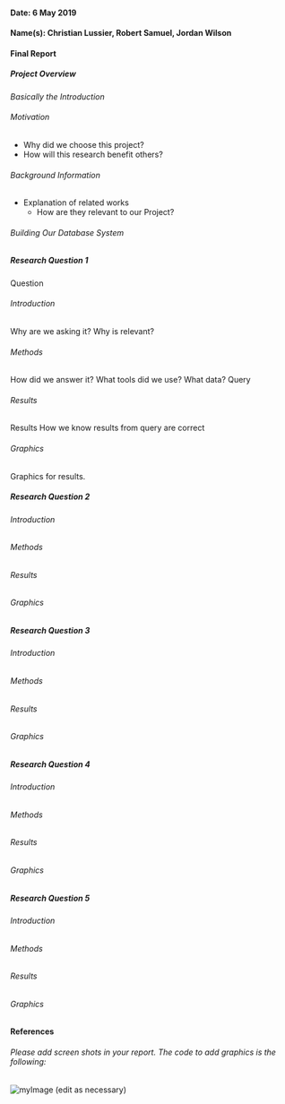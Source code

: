 #### Date: 6 May 2019
#### Name(s): Christian Lussier, Robert Samuel, Jordan Wilson

#### Final Report

##### Project Overview
*Basically the Introduction*
###### Motivation
* Why did we choose this project?
* How will this research benefit others?

###### Background Information
* Explanation of related works
  * How are they relevant to our Project?



###### Building Our Database System


<!-- OUTLINE:
##### Research Question 1
Question
###### Introduction
Why are we asking it? Why is relevant?

###### Methods
How did we answer it? What tools did we use? What data?
Query

###### Results
Results
How we know results from query are correct

###### Graphics
Graphics for results.  -->

##### Research Question 1
Question
###### Introduction
Why are we asking it? Why is relevant?

###### Methods
How did we answer it? What tools did we use? What data?
Query

###### Results
Results
How we know results from query are correct

###### Graphics
Graphics for results.


##### Research Question 2

###### Introduction

###### Methods

###### Results

###### Graphics


##### Research Question 3
###### Introduction

###### Methods

###### Results

###### Graphics

##### Research Question 4
###### Introduction

###### Methods

###### Results

###### Graphics

##### Research Question 5
###### Introduction

###### Methods

###### Results

###### Graphics

#### References

###### Please add screen shots in your report. The code to add graphics is the following:
![myImage](graphics/gators.png)
(edit as necessary)
